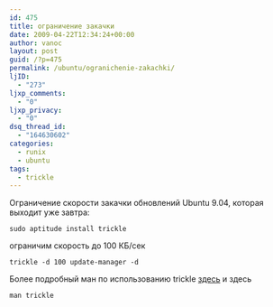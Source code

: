 ```yaml
---
id: 475
title: ограничение закачки
date: 2009-04-22T12:34:24+00:00
author: vanoc
layout: post
guid: /?p=475
permalink: /ubuntu/ogranichenie-zakachki/
ljID:
  - "273"
ljxp_comments:
  - "0"
ljxp_privacy:
  - "0"
dsq_thread_id:
  - "164630602"
categories:
  - runix
  - ubuntu
tags:
  - trickle
---
```

Ограничение скорости закачки обновлений Ubuntu 9.04, которая выходит уже завтра:

`sudo aptitude install trickle`

ограничим скорость до 100 КБ/сек

`trickle -d 100 update-manager -d`

Более подробный ман по использованию trickle [здесь](http://debback.blogspot.com/2008/05/blog-post.html) и здесь

`man trickle`